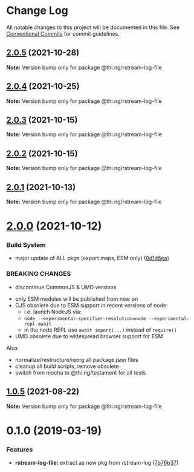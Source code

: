 # Change Log

All notable changes to this project will be documented in this file.
See [Conventional Commits](https://conventionalcommits.org) for commit guidelines.

## [2.0.5](https://github.com/thi-ng/umbrella/compare/@thi.ng/rstream-log-file@2.0.4...@thi.ng/rstream-log-file@2.0.5) (2021-10-28)

**Note:** Version bump only for package @thi.ng/rstream-log-file





## [2.0.4](https://github.com/thi-ng/umbrella/compare/@thi.ng/rstream-log-file@2.0.3...@thi.ng/rstream-log-file@2.0.4) (2021-10-25)

**Note:** Version bump only for package @thi.ng/rstream-log-file





## [2.0.3](https://github.com/thi-ng/umbrella/compare/@thi.ng/rstream-log-file@2.0.2...@thi.ng/rstream-log-file@2.0.3) (2021-10-15)

**Note:** Version bump only for package @thi.ng/rstream-log-file





## [2.0.2](https://github.com/thi-ng/umbrella/compare/@thi.ng/rstream-log-file@2.0.1...@thi.ng/rstream-log-file@2.0.2) (2021-10-15)

**Note:** Version bump only for package @thi.ng/rstream-log-file





## [2.0.1](https://github.com/thi-ng/umbrella/compare/@thi.ng/rstream-log-file@2.0.0...@thi.ng/rstream-log-file@2.0.1) (2021-10-13)

**Note:** Version bump only for package @thi.ng/rstream-log-file





# [2.0.0](https://github.com/thi-ng/umbrella/compare/@thi.ng/rstream-log-file@1.0.6...@thi.ng/rstream-log-file@2.0.0) (2021-10-12)


### Build System

* major update of ALL pkgs (export maps, ESM only) ([0d1d6ea](https://github.com/thi-ng/umbrella/commit/0d1d6ea9fab2a645d6c5f2bf2591459b939c09b6))


### BREAKING CHANGES

* discontinue CommonJS & UMD versions

- only ESM modules will be published from now on
- CJS obsolete due to ESM support in recent versions of node:
  - i.e. launch NodeJS via:
  - `node --experimental-specifier-resolution=node --experimental-repl-await`
  - in the node REPL use `await import(...)` instead of `require()`
- UMD obsolete due to widespread browser support for ESM

Also:
- normalize/restructure/reorg all package.json files
- cleanup all build scripts, remove obsolete
- switch from mocha to @thi.ng/testament for all tests






##  [1.0.5](https://github.com/thi-ng/umbrella/compare/@thi.ng/rstream-log-file@1.0.4...@thi.ng/rstream-log-file@1.0.5) (2021-08-22) 

**Note:** Version bump only for package @thi.ng/rstream-log-file 

#  0.1.0 (2019-03-19) 

###  Features 

- **rstream-log-file:** extract as new pkg from rstream-log ([7b76b37](https://github.com/thi-ng/umbrella/commit/7b76b37))
